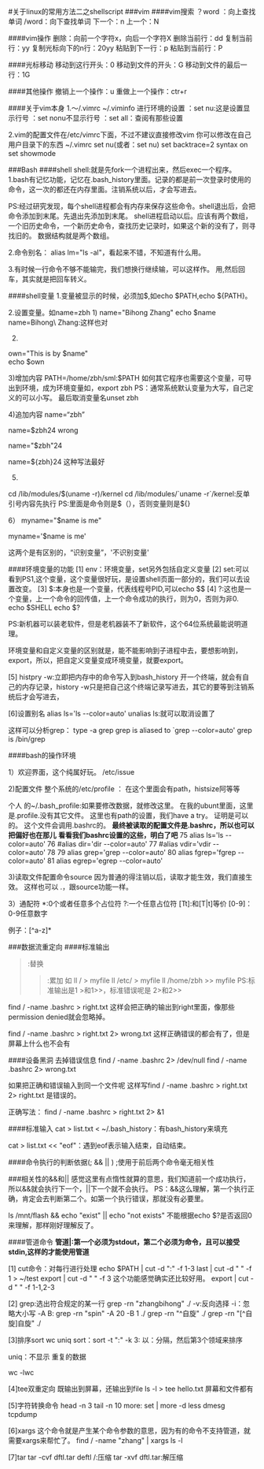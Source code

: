 #关于linux的常用方法二之shellscript
###vim
####vim搜索
？word ：向上查找单词
/word：向下查找单词
下一个：n
上一个：N

####vim操作
删除：向前一个字符x，向后一个字符X
删除当前行：dd
复制当前行：yy    复制光标向下的n行：20yy
粘贴到下一行：p
粘贴到当前行：P

####光标移动
移动到这行开头：0
移动到文件的开头：G
移动到文件的最后一行：1G

####其他操作
撤销上一个操作：u
重做上一个操作：ctr+r

####关于vim本身
1.～/.vimrc  ~/.viminfo
进行环境的设置
：set nu:这是设置显示行号 
：set nonu不显示行号
：set all：查阅有那些设置

2.vim的配置文件在/etc/vimrc下面，不过不建议直接修改vim
你可以修改在自己用户目录下的东西
~/.vimrc
set nu(或者：set nu)
set backtrace=2
syntax on
set showmode

###Bash
####shell
shell:就是先fork一个进程出来，然后exec一个程序。
1.bash有记忆功能，记忆在.bash_history里面。记录的都是前一次登录时使用的命令，这一次的都还在内存里面。注销系统以后，才会写进去。

PS:经过研究发现，每个shell进程都会有内存来保存这些命令。shell退出后，会把命令添加到末尾。先退出先添加到末尾。
shell进程启动以后。应该有两个数组，一个旧历史命令，一个新历史命令，查找历史记录时，如果这个新的没有了，则寻找旧的。
数据结构就是两个数组。

2.命令别名：
alias lm="ls -al"，看起来不错，不知道有什么用。

3.有时候一行命令不够不能输完，我们想换行继续输，可以这样作。
用\,然后回车，其实就是把回车转义。

####shell变量
1.变量被显示的时候，必须加$,如echo $PATH,echo ${PATH}。

2.设置变量。如name=zbh
1)
name="Bihong Zhang"
echo $name
name=Bihong\ Zhang:这样也对

2)
own="This is by $name"			
echo $own

3)增加内容
PATH=/home/zbh/sml:$PATH
如何其它程序也需要这个变量，可导出到环境，成为环境变量如，export zbh
PS：通常系统默认变量为大写，自己定义的可以小写。
最后取消变量名unset zbh

4)追加内容
name=“zbh”

name=$zbh24				wrong

name="$zbh"24

name=${zbh}24	这种写法最好

5)
cd /lib/modules/$(uname -r)/kernel
cd /lib/modules/`uname -r`/kernel:反单引号内容先执行
PS:里面是命令则是$（），否则变量则是${}

6）
myname="$name is me"

myname='$name is me'

这两个是有区别的，“识别变量”，'不识别变量'

####环境变量的功能
[1]
env：环境变量，set另外包括自定义变量
[2]
set:可以看到PS1,这个变量，这个变量很好玩，是设置shell页面一部分的，我们可以去设置改变。
[3]
$$:$本身也是一个变量，代表线程号PID,可以echo $$
[4]
?:这也是一个变量，上一个命令的回传值，上一个命令成功的执行，则为0，否则为非0.   echo $SHELL echo $?

PS:新机器可以装老软件，但是老机器装不了新软件，这个64位系统最能说明道理。

环境变量和自定义变量的区别就是，能不能影响到子进程中去，要想影响到，export，所以，把自定义变量变成环境变量，就要export。

[5]
histpry -w:立即把内存中的命令写入到bash_history
开一个终端，就会有自己的内存记录，history -w只是把自己这个终端记录写进去，其它的要等到注销系统后才会写进去，

[6]设置别名
alias ls='ls --color=auto'
unalias ls:就可以取消设置了

这样可以分析grep：
type -a grep
grep is aliased to `grep --color=auto'
grep is /bin/grep

####bash的操作环境

1）欢迎界面，这个纯属好玩。
/etc/issue

2)配置文件
整个系统的/etc/profile ：
在这个里面会有path，histsize阿等等

个人 的~/.bash_profile:如果要修改数据，就修改这里。
在我的ubunt里面，这里是.profile.没有其它文件。
这里也有path的设置，我们have a try。
证明是可以的。
这个文件会调用.bashrc的。
**最终被读取的配置文件是.bashrc，所以也可以把偏好也在那儿**
**看看我们bashrc设置的这些，明白了吧**
75      alias ls='ls --color=auto'
 76     #alias dir='dir --color=auto'
 77     #alias vdir='vdir --color=auto'
 78 
 79     alias grep='grep --color=auto'
 80     alias fgrep='fgrep --color=auto'
 81     alias egrep='egrep --color=auto'

3)读取文件配置命令source
因为普通的得注销以后，读取才能生效，我们直接生效。
这样也可以 .，跟source功能一样。

3）通配符
*:0个或者任意多个占位符
?:一个任意占位符
[Tt]:和[T|t]等价
[0-9]：0-9任意数字
[^TtAa]:不能以这些开头的

例子：[^a-z]*

###数据流重定向
####标准输出
>:替换
>>:累加
如 ll / > myfile
ll  /etc/ > myfile
ll /home/zbh >> myfile
PS:标准输出是1 >和1>>，标准错误呢是 2>和2>>


 find / -name .bashrc  > right.txt
 这样会把正确的输出到right里面，像那些permission denied就会忽略掉。
 
 find / -name .bashrc  > right.txt 2> wrong.txt
 这样正确错误的都会有了，但是屏幕上什么也不会有
 
####设备黑洞
去掉错误信息
find / -name .bashrc  2> /dev/null
find / -name .bashrc  2> wrong.txt
 
 如果把正确和错误输入到同一个文件呢
 这样写find / -name .bashrc  > right.txt 2> right.txt
 是错误的。
 
 正确写法：
 find / -name .bashrc > right.txt 2> &1
 
 
####标准输入
cat > list.txt < ~/.bash_history：有bash_history来填充

cat > list.txt << "eof"：遇到eof表示输入结束，自动结束。

####命令执行的判断依据(; && || )
;使用于前后两个命令毫无相关性

###相关性的&&和||
感觉这里有点惰性就算的意思，我们知道前一个成功执行，所以&&就会执行下一个，||下一个就不会执行。
PS：&&这么理解，第一个执行正确，肯定会去判断第二个。如第一个执行错误，那就没有必要里。

ls /mnt/flash && echo "exist" || echo "not exists"
不能根据echo $?是否返回0来理解，那样刚好理解反了。

####管道命令
**管道|:第一个必须为stdout，第二个必须为命令，且可以接受stdin,这样的才能使用管道**

[1]
cut命令：对每行进行处理
echo $PATH | cut -d ":" -f 1-3
 last | cut -d " " -f 1 > ~/test
 export | cut -d " " -f 3
 这个功能感觉确实还比较好用。
export | cut -d " " -f 1-1,2-3

[2]
grep:选出符合规定的某一行
grep -rn "zhangbihong" ./
-v:反向选择
-i：忽略大小写
-A B: grep -rn "spin" -A 20 -B 1 ./
grep -rn "^自旋" ./
grep -rn "[^自旋]自旋" ./

[3]排序sort wc uniq
sort：sort -t ":" -k 3:
以：分隔，然后第3个领域来排序

uniq：不显示 重复的数据

wc -lwc

[4]tee双重定向
既输出到屏幕，还输出到file
ls -l > tee hello.txt
屏幕和文件都有

[5]字符转换命令
head -n 3
tail -n 10
more: set | more -d
less
dmesg
tcpdump

[6]xargs
这个命令就是产生某个命令参数的意思，因为有的命令不支持管道，就需要xargs来帮忙了。
find / -name "zhang" | xargs ls -l

[7]tar
tar -cvf dftl.tar deftl /:压缩
tar -xvf dftl.tar:解压缩
